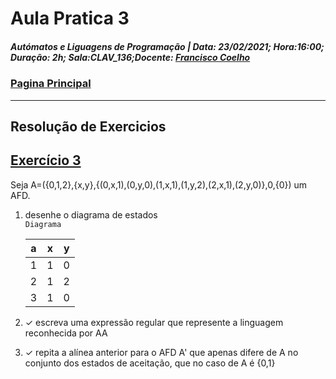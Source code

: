 # Aula Pratica 3 
##### *Autómatos e Liguagens de Programação* | **Data:** 23/02/2021; **Hora**:16:00; **Duração**: 2h; **Sala**:CLAV_136;**Docente**: [Francisco Coelho](https://github.com/GBarradas/degreeStuff/blob/main/ALP/README.md#docentes)  
### [Pagina Principal](../README.md)  
---
## Resolução de Exercicios
## [Exercício 3](https://home.uevora.pt/~fc/alp/02-automatos_finitos/02.90-exercicios.html#exerc%C3%ADcio-03) 
Seja A=({0,1,2},{x,y},{(0,x,1),(0,y,0),(1,x,1),(1,y,2),(2,x,1),(2,y,0)},0,{0}) um AFD.

1. desenhe o diagrama de estados  
    `Diagrama`  
    
    |a|x|y|
    |-|-|-|
    |1|1|0|
    |2|1|2|
    |3|1|0|  

2. ✓ escreva uma expressão regular que represente a linguagem reconhecida por AA
3. ✓ repita a alínea anterior para o AFD A' que apenas difere de A no conjunto dos estados de aceitação, que no caso de A é {0,1}